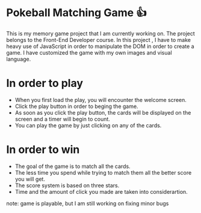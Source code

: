 # Pokeball Matching Game :+1:

This is my memory game project that I am currently working on. The project belongs to the Front-End Developer course.  In this project , I have to make heavy use of JavaScript in order to manipulate the DOM in order to create a game. I have customized the game with my own images and visual language.

# In order to play 

* When you first load the play, you will encounter the welcome screen.<br>
* Click the play button in order to beging the game.<br>
* As soon as you click the play button, the cards will be displayed on the screen and a timer will begin to count.<br>
* You can play the game by just clicking on any of the cards.<br>

# In order to win

* The goal of the game is to match all the cards.<br>
* The less time you spend while trying to match them all the better score you will get.<br>
* The score system is based on three stars.<br>
* Time and the amount of click you made are taken into considerartion.<br>

note: game is playable, but I am still working on  fixing minor bugs
